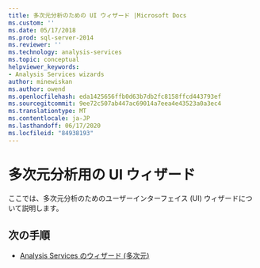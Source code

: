 ```yaml
---
title: 多次元分析のための UI ウィザード |Microsoft Docs
ms.custom: ''
ms.date: 05/17/2018
ms.prod: sql-server-2014
ms.reviewer: ''
ms.technology: analysis-services
ms.topic: conceptual
helpviewer_keywords:
- Analysis Services wizards
author: minewiskan
ms.author: owend
ms.openlocfilehash: eda1425656ffb0d63b7db2fc8158ffcd443793ef
ms.sourcegitcommit: 9ee72c507ab447ac69014a7eea4e43523a0a3ec4
ms.translationtype: MT
ms.contentlocale: ja-JP
ms.lasthandoff: 06/17/2020
ms.locfileid: "84938193"
---
```

# <a name="ui-wizards-for-multidimensional-analysis"></a>多次元分析用の UI ウィザード

ここでは、多次元分析のためのユーザーインターフェイス (UI) ウィザードについて説明します。

## <a name="next-steps"></a>次の手順

- [Analysis Services のウィザード (多次元)](../analysis-services-wizards-multidimensional-data.md)

